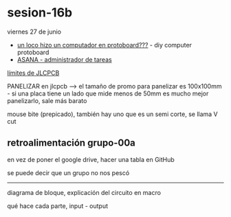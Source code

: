 # sesion-16b

viernes 27 de junio

- [un loco hizo un computador en protoboard???](https://www.youtube.com/watch?v=zNu8yeL3mZs) - diy computer protoboard
- [ASANA - administrador de tareas](https://asana.com/es)

[límites de JLCPCB](https://jlcpcb.com/capabilities/pcb-capabilities)

PANELIZAR en jlcpcb --> el tamaño de promo para panelizar es 100x100mm - si una placa tiene un lado que mide menos de 50mm es mucho mejor panelizarlo, sale más barato

mouse bite (prepicado), también hay uno que es un semi corte, se llama V cut

## retroalimentación grupo-00a

en vez de poner el google drive, hacer una tabla en GitHub

se puede decir que un grupo no nos pescó

---

diagrama de bloque, explicación del circuito en macro

qué hace cada parte, input - output